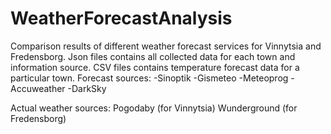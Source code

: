 # WeatherForecastAnalysis
Comparison results of different weather forecast services for Vinnytsia and Fredensborg. Json files contains all collected data for each town and information source. CSV files contains temperature forecast data for a particular town.
Forecast sources:
-Sinoptik
-Gismeteo
-Meteoprog
-Accuweather
-DarkSky

Actual weather sources:
Pogodaby (for Vinnytsia)
Wunderground (for Fredensborg)
